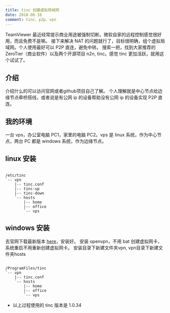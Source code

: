 ```yaml
---
title: tinc 创建虚拟局域网
date: 2018-06-16
comment: tinc、p2p、vpn
---
```


TeamViewer 最近经常提示商业用途被强制切断。微软自家的远程控制感觉很好用，而且免费不是嘛。
接下来解决 NAT 的问题就行了，目标很明确，组个虚拟局域网。个人使用最好可以 P2P 直连，避免中转。
搜索一把，找到大家推荐的 ZeroTier（商业软件）以及两个开源项目 n2n, tinc。感觉 tinc 更加活跃，就用这个试试了。

## 介绍
介绍什么的可以访问官网或者github项目自己了解。
个人理解就是中心节点给边缘节点牵桥搭线，或者说是有公网 ip 的设备帮助没有公网 ip 的设备实现 P2P 直连。

## 我的环境
一台 vps，办公室电脑 PC1，家里的电脑 PC2。vps 是 linux 系统，作为中心节点，两台 PC 都是 windows 系统，作为边缘节点。

## linux 安装
<pre><code>
/etc/tinc
`-- vpn
    |-- tinc.conf
    |-- tinc-up
    |-- tinc-down
    `-- hosts
        |-- home
        |-- office
        `-- vps
</code></pre>


## windows 安装
去官网下载最新版本 [here](http://tinc-vpn.org/download/)，安装好。
安装 openvpn，不用 bat 创建虚拟网卡，系统重启不用重新创建虚拟网卡。
安装目录下新建文件夹vpn, vpn目录下新建文件夹hosts
<pre><code>
/ProgramFiles/tinc
`-- vpn
    |-- tinc.conf
    `-- hosts
        |-- home
        |-- office
        `-- vps
</code></pre>



* 以上过程使用的 tinc 版本是 1.0.34


